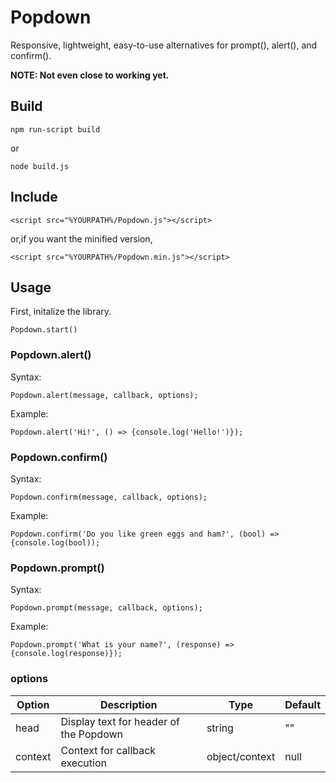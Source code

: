 # Popdown

 Responsive, lightweight, easy-to-use alternatives for prompt(), alert(), and confirm().
 
 **NOTE: Not even close to working yet.**

## Build

```
npm run-script build
```
or
```
node build.js
```

## Include

```
<script src="%YOURPATH%/Popdown.js"></script>
```
or,if you want the minified version,
```
<script src="%YOURPATH%/Popdown.min.js"></script>
```

## Usage

First, initalize the library.
```
Popdown.start()
```

### Popdown.alert()
Syntax:
```
Popdown.alert(message, callback, options);
```
Example:
```
Popdown.alert('Hi!', () => {console.log('Hello!')});
```

### Popdown.confirm()
Syntax:
```
Popdown.confirm(message, callback, options);
```
Example:
```
Popdown.confirm('Do you like green eggs and ham?', (bool) => {console.log(bool));
```

### Popdown.prompt()
Syntax:
```
Popdown.prompt(message, callback, options);
```
Example:
```
Popdown.prompt('What is your name?', (response) => {console.log(response)});
```

### options
| Option  | Description                            | Type           | Default |
|---------|----------------------------------------|----------------|---------|
| head    | Display text for header of the Popdown | string         | ""      |
| context | Context for callback execution         | object/context | null    |
